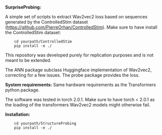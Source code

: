 **SurpriseProbing:**

A simple set of scripts to extract Wav2vec2 loss based on sequences generated by the ControlledStim dataset 
(https://github.com/PierreOrhan/ControlledStim).
Make sure to have install the ControlledStim dataset:
        
        cd yourpath/ControlledStim
        pip install -e ./

This repository was developed purely for replication purposes and is not meant to be extended.

The ANN package subclass Huggingface implementation of Wav2vec2, correcting for a few issues.
The probe package provides the loss.

**System requirements:**
        Same hardware requirements as the Transformers python package.
        
The software was tested in torch 2.0.1. Make sure to have torch < 2.0.1 as the loading of the transformers Wav2vec2 models might otherwise fail.

        
**Installation:**


        cd yourpath/StructureProbing
        pip install -e ./
